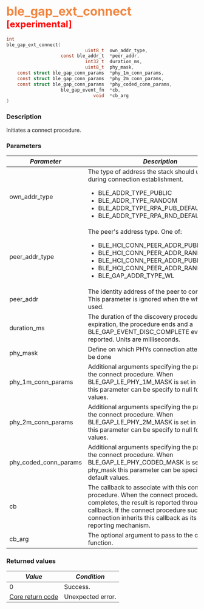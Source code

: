 ## <font color="#F2853F" style="font-size:24pt">ble\_gap\_ext\_connect</font><font color="red" style="font-size:18pt"> [experimental] </font>

```c
int
ble_gap_ext_connect(
                             uint8_t  own_addr_type,
                    const ble_addr_t  *peer_addr,
                             int32_t  duration_ms,
                             uint8_t  phy_mask,
    const struct ble_gap_conn_params  *phy_1m_conn_params,
    const struct ble_gap_conn_params  *phy_2m_conn_params,
    const struct ble_gap_conn_params  *phy_coded_conn_params,
                    ble_gap_event_fn  *cb,
                                void  *cb_arg
)
```

### Description

Initiates a connect procedure.

### Parameters

| *Parameter* | *Description* |
|-------------|---------------|
| own\_addr\_type | The type of address the stack should use for itself during connection establishment. <ul><li>BLE\_ADDR\_TYPE\_PUBLIC</li> <li>BLE\_ADDR\_TYPE\_RANDOM</li> <li>BLE\_ADDR\_TYPE\_RPA\_PUB\_DEFAULT</li> <li>BLE\_ADDR\_TYPE\_RPA\_RND\_DEFAULT</li></ul> |
| peer\_addr\_type | The peer's address type.  One of: <ul><li>BLE\_HCI\_CONN\_PEER\_ADDR\_PUBLIC</li> <li>BLE\_HCI\_CONN\_PEER\_ADDR\_RANDOM</li> <li>BLE\_HCI\_CONN\_PEER\_ADDR\_PUBLIC\_IDENT</li> <li>BLE\_HCI\_CONN\_PEER\_ADDR\_RANDOM\_IDENT</li> <li>BLE\_GAP\_ADDR\_TYPE\_WL</li></ul> |
| peer\_addr | The identity address of the peer to connect to. This parameter is ignored when the white list is used. |
| duration\_ms | The duration of the discovery procedure. On expiration, the procedure ends and a BLE\_GAP\_EVENT\_DISC\_COMPLETE event is reported.  Units are milliseconds. |
| phy\_mask | Define on which PHYs connection attempt should be done |
| phy\_1m\_conn\_params | Additional arguments specifying the particulars of the connect procedure. When BLE_GAP_LE_PHY_1M_MASK is set in phy_mask this parameter can be specify to null for default values. |
| phy\_2m\_conn\_params | Additional arguments specifying the particulars of the connect procedure. When BLE_GAP_LE_PHY_2M_MASK is set in phy_mask this parameter can be specify to null for default values. |
| phy\_coded\_conn\_params | Additional arguments specifying the particulars of the connect procedure. When BLE_GAP_LE_PHY_CODED_MASK is set in phy_mask this parameter can be specify to null for default values. |
| cb | The callback to associate with this connect procedure.  When the connect procedure completes, the result is reported through this callback.  If the connect procedure succeeds, the connection inherits this callback as its event-reporting mechanism. |
| cb\_arg | The optional argument to pass to the callback function. |

### Returned values

| *Value* | *Condition* |
|---------|-------------|
| 0 | Success. |
| [Core return code](../../ble_hs_return_codes/#return-codes-core) | Unexpected error. |
